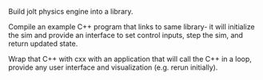 Build jolt physics engine into a library.

Compile an example C++ program that links to same library- it will initialize the sim and provide an interface to set control inputs, step the sim, and return updated state.

Wrap that C++ with cxx with an application that will call the C++ in a loop, provide any user interface and visualization (e.g. rerun initially).
